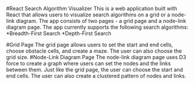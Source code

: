 

#React Search Algorithm Visualizer
This is a web application built with React that allows users to visualize search algorithms on a grid or a node-link diagram. The app consists of two pages - a grid page and a node-link diagram page. The app currently supports the following search algorithms:
*Breadth-First Search
*Depth-First Search


#Grid Page
The grid page allows users to set the start and end cells, choose obstacle cells, and create a maze. The user can also choose the grid size.
#Node-Link Diagram Page
The node-link diagram page uses D3 force to create a graph where users can set the nodes and the links between them. Just like the grid page, the user can choose the start and end cells. The user can also create a clustered pattern of nodes and links.
